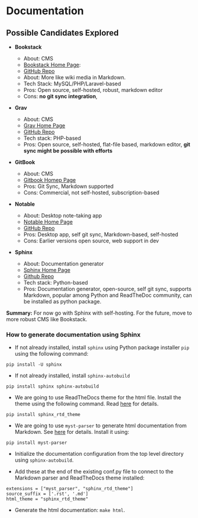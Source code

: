 # Documentation 

## **Possible Candidates Explored**

- **Bookstack**
	- About: CMS
	- [Bookstack Home Page](https://www.bookstackapp.com/): 
	- [GitHub Repo](https://github.com/BookStackApp/BookStack)
	- About: More like wiki media in Markdown.
	- Tech Stack: MySQL/PHP/Laravel-based
	- Pros: Open source, self-hosted, robust, markdown editor
	- Cons: **no git sync integration**, 

- **Grav**
	- About: CMS
	- [Grav Home Page](https://getgrav.org/) 
	- [GitHub Repo](https://github.com/getgrav/grav) 
	- Tech stack: PHP-based
	- Pros: Open source, self-hosted, flat-file based, markdown editor, **git sync might be possible with efforts**
 
- **GitBook**
	- About: CMS
	- [Gitbook Homep Page](https://www.gitbook.com/) 
	- Pros: Git Sync, Markdown supported
	- Cons: Commercial,  not self-hosted, subscription-based

- **Notable**
	- About: Desktop note-taking app
	- [Notable Home Page](https://notable.app/)
	- [GitHub Repo](https://github.com/notable) 
	- Pros: Desktop app, self git sync, Markdown-based, self-hosted
	- Cons: Earlier versions open source, web support in dev

- **Sphinx**
	- About: Documentation generator
	- [Sphinx Home Page](https://www.sphinx-doc.org)
	- [Github Repo](https://github.com/sphinx-doc/sphinx) 
	- Tech stack: Python-based
	- Pros: Documentation generator, open-source, self git sync, supports Markdown, popular among Python and ReadTheDoc community, can be installed as python package. 

**Summary:** For now go with Sphinx with self-hosting. For the future, move to more robust CMS like Bookstack.


### How to generate documentation using Sphinx

- If not already installed, install `sphinx` using Python package installer `pip` using the following command:
```
pip install -U sphinx
```
- If not already installed, install `sphinx-autobuild`
```
pip install sphinx sphinx-autobuild
```
- We are going to use ReadTheDocs theme for the html file. Install the theme using the following command. Read [here](https://sphinx-rtd-theme.readthedocs.io/en/stable/) for details.
```
pip install sphinx_rtd_theme
```
- We are going to use `myst-parser` to generate html documentation from Markdown. See [here](https://github.com/executablebooks/MyST-Parser) for details. Install it using:
```
pip install myst-parser
```

- Initialize the documentation configuration from the top level directory using `sphinx-autobuild`.

- Add these at the end of the existing conf.py file to connect to the Markdown parser and ReadTheDocs theme installed:
```
extensions = ["myst_parser", "sphinx_rtd_theme"]
source_suffix = ['.rst', '.md']
html_theme = "sphinx_rtd_theme"
```

- Generate the html documentation: `make html`.
